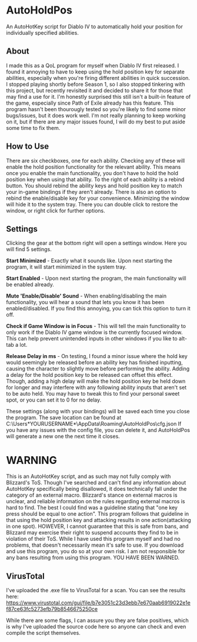 # AutoHoldPos
An AutoHotKey script for Diablo IV to automatically hold your position for individually specified abilities.

## About
I made this as a QoL program for myself when Diablo IV first released. I found it annoying to have to keep using the hold position key for separate abilities, especially when you're firing different abilities in quick succession. I stopped playing shortly before Season 1, so I also stopped tinkering with this project, but recently revisited it and decided to share it for those that may find a use for it. I'm honestly surprised this still isn't a built-in feature of the game, especially since Path of Exile already has this feature. This program hasn't been thourougly tested so you're likely to find some minor bugs/issues, but it does work well. I'm not really planning to keep working on it, but if there are any major issues found, I will do my best to put aside some time to fix them.

## How to Use
There are six checkboxes, one for each ability. Checking any of these will enable the hold position functionality for the relevant ability. This means once you enable the main functionality, you don't have to hold the hold position key when using that ability. To the right of each ability is a rebind button. You should rebind the ability keys and hold position key to match your in-game bindings if they aren't already. There is also an option to rebind the enable/disable key for your convenience. Minimizing the window will hide it to the system tray. There you can double click to restore the window, or right click for further options.

## Settings
Clicking the gear at the bottom right will open a settings window. Here you will find 5 settings.

**Start Minimized** - Exactly what it sounds like. Upon next starting the program, it will start minimized in the system tray.

**Start Enabled** - Upon next starting the program, the main functionality will be enabled already.

**Mute 'Enable/Disable' Sound** - When enabling/disabling the main functionality, you will hear a sound that lets you know it has been enabled/disabled. If you find this annoying, you can tick this option to turn it off.

**Check if Game Window is in Focus** - This will tell the main functionality to only work if the Diablo IV game window is the currently focused window. This can help prevent unintended inputs in other windows if you like to alt-tab a lot.

**Release Delay in ms** - On testing, I found a minor issue where the hold key would seemingly be released before an ability key has finished inputting, causing the character to slightly move before performing the ability. Adding a delay for the hold position key to be released can offset this effect. Though, adding a high delay will make the hold position key be held down for longer and may interfere with any following ability inputs that aren't set to be auto held. You may have to tweak this to find your personal sweet spot, or you can set it to 0 for no delay.

These settings (along with your bindings) will be saved each time you close the program. The save location can be found at C:\Users\*YOURUSERNAME*\AppData\Roaming\AutoHoldPos\cfg.json
If you have any issues with the config file, you can delete it, and AutoHoldPos will generate a new one the next time it closes.

# WARNING
This is an AutoHotKey script, and as such may not fully comply with Blizzard's ToS. Though I've searched and can't find any information about AutoHotKey specifically being disallowed, it does technically fall under the category of an external macro. Blizzard's stance on external macros is unclear, and reliable information on the rules regarding external macros is hard to find. The best I could find was a guideline stating that "one key press should be equal to one action". This program follows that guideline in that using the hold position key and attacking results in one action(attacking in one spot). HOWEVER, I cannot guarantee that this is safe from bans, and Blizzard may exercise their right to suspend accounts they find to be in violation of their ToS. While I have used this program myself and had no problems, that doesn't necessarily mean it's safe to use. If you download and use this program, you do so at your own risk. I am not responsible for any bans resulting from using this program. YOU HAVE BEEN WARNED.

## VirusTotal
I've uploaded the .exe file to VirusTotal for a scan. You can see the results here: https://www.virustotal.com/gui/file/b7e3051c23d3ebb7e670aab6919022e1ef87ce63fc5273efb79b8546675250ce

While there are some flags, I can assure you they are false positives, which is why I've uploaded the source code here so anyone can check and even compile the script themselves.
